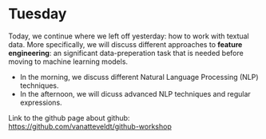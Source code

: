 # Tuesday

Today, we continue where we left off yesterday: how to work with textual data. More specifically, we will discuss different approaches to **feature engineering**: an significant data-preperation task that is needed before moving to machine learning models.

- In the morning, we discuss different Natural Language Processing (NLP) techniques.
- In the afternoon, we will dicuss advanced NLP techniques and regular expressions.

Link to the github page about github: https://github.com/vanatteveldt/github-workshop
